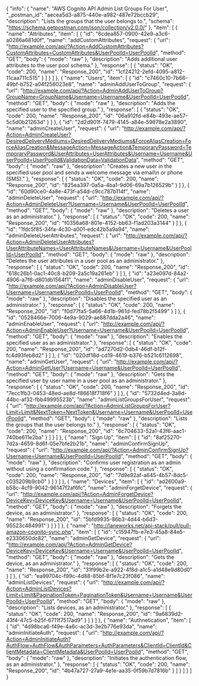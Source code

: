 {
  "info": {
    "name": "AWS Cognito API Admin List Groups For User",
    "_postman_id": "aecea5d3-a875-440e-a982-487e72bccb29",
    "description": "Lists the groups that the user belongs to.",
    "schema": "https://schema.getpostman.com/json/collection/v2.0.0/"
  },
  "item": [
    {
      "name": "Attributes",
      "item": [
        {
          "id": "6cdea857-0900-42e9-a3c6-a0286a681d0f",
          "name": "addCustomAttributes",
          "request": {
            "url": "http://example.com/api/?Action=AddCustomAttributes?CustomAttributes=CustomAttributes&UserPoolId=UserPoolId",
            "method": "GET",
            "body": {
              "mode": "raw"
            },
            "description": "Adds additional user attributes to the user pool schema."
          },
          "response": [
            {
              "status": "OK",
              "code": 200,
              "name": "Response_200",
              "id": "1cf24212-2efd-4095-a812-11caa711c515"
            }
          ]
        }
      ]
    },
    {
      "name": "Users",
      "item": [
        {
          "id": "c7460c10-7b66-49bf-b752-a04f256023e8",
          "name": "adminAddUserToGroup",
          "request": {
            "url": "http://example.com/api/?Action=AdminAddUserToGroup?GroupName=GroupName&Username=Username&UserPoolId=UserPoolId",
            "method": "GET",
            "body": {
              "mode": "raw"
            },
            "description": "Adds the specified user to the specified group."
          },
          "response": [
            {
              "status": "OK",
              "code": 200,
              "name": "Response_200",
              "id": "06a912fd-e84b-493e-ae57-5c5d0b21263d"
            }
          ]
        },
        {
          "id": "2d2d901f-7479-4145-a84e-59878e2a3890",
          "name": "adminCreateUser",
          "request": {
            "url": "http://example.com/api/?Action=AdminCreateUser?DesiredDeliveryMediums=DesiredDeliveryMediums&ForceAliasCreation=ForceAliasCreation&MessageAction=MessageAction&TemporaryPassword=TemporaryPassword&UserAttributes=UserAttributes&Username=Username&UserPoolId=UserPoolId&ValidationData=ValidationData",
            "method": "GET",
            "body": {
              "mode": "raw"
            },
            "description": "Creates a new user in the specified user pool and sends a welcome message via email\n            or phone (SMS)."
          },
          "response": [
            {
              "status": "OK",
              "code": 200,
              "name": "Response_200",
              "id": "825ea397-0a5a-4ba1-9d06-69a7b126529b"
            }
          ]
        },
        {
          "id": "60d90ce0-4a8e-473f-a54d-c9cc787b114f",
          "name": "adminDeleteUser",
          "request": {
            "url": "http://example.com/api/?Action=AdminDeleteUser?Username=Username&UserPoolId=UserPoolId",
            "method": "GET",
            "body": {
              "mode": "raw"
            },
            "description": "Deletes a user as an administrator."
          },
          "response": [
            {
              "status": "OK",
              "code": 200,
              "name": "Response_200",
              "id": "f0356a68-801e-4152-bb63-f1ad203a3144"
            }
          ]
        },
        {
          "id": "1fdc5f85-34fa-4c30-a001-edc42b5a9a94",
          "name": "adminDeleteUserAttributes",
          "request": {
            "url": "http://example.com/api/?Action=AdminDeleteUserAttributes?UserAttributeNames=UserAttributeNames&Username=Username&UserPoolId=UserPoolId",
            "method": "GET",
            "body": {
              "mode": "raw"
            },
            "description": "Deletes the user attributes in a user pool as an administrator."
          },
          "response": [
            {
              "status": "OK",
              "code": 200,
              "name": "Response_200",
              "id": "618c26b1-0ac1-40c8-b209-2a5c19a261eb"
            }
          ]
        },
        {
          "id": "a23e097d-84a2-4906-a7f6-d801db1564f1",
          "name": "adminDisableUser",
          "request": {
            "url": "http://example.com/api/?Action=AdminDisableUser?Username=Username&UserPoolId=UserPoolId",
            "method": "GET",
            "body": {
              "mode": "raw"
            },
            "description": "Disables the specified user as an administrator."
          },
          "response": [
            {
              "status": "OK",
              "code": 200,
              "name": "Response_200",
              "id": "f0d77fa5-5a66-4d1b-961d-fed78b2f5499"
            }
          ]
        },
        {
          "id": "0528466e-7006-4e9a-9029-ae887dda2a46",
          "name": "adminEnableUser",
          "request": {
            "url": "http://example.com/api/?Action=AdminEnableUser?Username=Username&UserPoolId=UserPoolId",
            "method": "GET",
            "body": {
              "mode": "raw"
            },
            "description": "Enables the specified user as an administrator."
          },
          "response": [
            {
              "status": "OK",
              "code": 200,
              "name": "Response_200",
              "id": "ad7270d2-0db4-46df-b12f-fc4d93feb8d2"
            }
          ]
        },
        {
          "id": "020df18d-cd19-4619-b376-b521c6112698",
          "name": "adminGetUser",
          "request": {
            "url": "http://example.com/api/?Action=AdminGetUser?Username=Username&UserPoolId=UserPoolId",
            "method": "GET",
            "body": {
              "mode": "raw"
            },
            "description": "Gets the specified user by user name in a user pool as an administrator."
          },
          "response": [
            {
              "status": "OK",
              "code": 200,
              "name": "Response_200",
              "id": "7ecc1fb3-0453-48ed-ae8d-f86618f718f6"
            }
          ]
        },
        {
          "id": "5732d4ed-3a8d-44bc-af32-fbb49995523b",
          "name": "adminListGroupsForUser",
          "request": {
            "url": "http://example.com/api/?Action=AdminListGroupsForUser?Limit=Limit&NextToken=NextToken&Username=Username&UserPoolId=UserPoolId",
            "method": "GET",
            "body": {
              "mode": "raw"
            },
            "description": "Lists the groups that the user belongs to."
          },
          "response": [
            {
              "status": "OK",
              "code": 200,
              "name": "Response_200",
              "id": "6c704633-52a1-43f6-aac1-740be611e2ba"
            }
          ]
        }
      ]
    },
    {
      "name": "Sign Up",
      "item": [
        {
          "id": "8af25270-7d2a-4659-8d6f-05e7bfe2b21b",
          "name": "adminConfirmSignUp",
          "request": {
            "url": "http://example.com/api/?Action=AdminConfirmSignUp?Username=Username&UserPoolId=UserPoolId",
            "method": "GET",
            "body": {
              "mode": "raw"
            },
            "description": "Confirms user registration as an admin without using a confirmation code."
          },
          "response": [
            {
              "status": "OK",
              "code": 200,
              "name": "Response_200",
              "id": "7d9e92af-a645-4b57-8dc5-c035209b9cb0"
            }
          ]
        }
      ]
    },
    {
      "name": "Devices",
      "item": [
        {
          "id": "ad2600a9-b58c-4cf9-9042-96147f2af6fc",
          "name": "adminForgetDevice",
          "request": {
            "url": "http://example.com/api/?Action=AdminForgetDevice?DeviceKey=DeviceKey&Username=Username&UserPoolId=UserPoolId",
            "method": "GET",
            "body": {
              "mode": "raw"
            },
            "description": "Forgets the device, as an administrator."
          },
          "response": [
            {
              "status": "OK",
              "code": 200,
              "name": "Response_200",
              "id": "5bfd9935-86b3-4d44-b6d3-95523c484991"
            }
          ]
        }
      ]
    },
    {
      "name": "http://laneworks.net/api-stack/pull/pull-amazon-cognito-sync.php",
      "item": [
        {
          "id": "c15947fb-e7e3-45a8-84e5-e2330650dc82",
          "name": "adminGetDevice",
          "request": {
            "url": "http://example.com/api/?Action=AdminGetDevice?DeviceKey=DeviceKey&Username=Username&UserPoolId=UserPoolId",
            "method": "GET",
            "body": {
              "mode": "raw"
            },
            "description": "Gets the device, as an administrator."
          },
          "response": [
            {
              "status": "OK",
              "code": 200,
              "name": "Response_200",
              "id": "31f99b2e-a922-4f8d-a1c5-a1d48e9d80d0"
            }
          ]
        },
        {
          "id": "ea99704c-f99c-4d88-85bf-8f1e7c23f086",
          "name": "adminListDevices",
          "request": {
            "url": "http://example.com/api/?Action=AdminListDevices?Limit=Limit&PaginationToken=PaginationToken&Username=Username&UserPoolId=UserPoolId",
            "method": "GET",
            "body": {
              "mode": "raw"
            },
            "description": "Lists devices, as an administrator."
          },
          "response": [
            {
              "status": "OK",
              "code": 200,
              "name": "Response_200",
              "id": "9a6839d2-43f4-47c5-b25f-6711f7517ad9"
            }
          ]
        }
      ]
    },
    {
      "name": "Authnetication",
      "item": [
        {
          "id": "4d98bca6-f49e-4a6c-ac3d-3e2b776e93da",
          "name": "adminInitiateAuth",
          "request": {
            "url": "http://example.com/api/?Action=AdminInitiateAuth?AuthFlow=AuthFlow&AuthParameters=AuthParameters&ClientId=ClientId&ClientMetadata=ClientMetadata&UserPoolId=UserPoolId",
            "method": "GET",
            "body": {
              "mode": "raw"
            },
            "description": "Initiates the authentication flow, as an administrator."
          },
          "response": [
            {
              "status": "OK",
              "code": 200,
              "name": "Response_200",
              "id": "4b47a727-27a9-4e1e-aa35-0f59b7d7816b"
            }
          ]
        }
      ]
    }
  ]
}